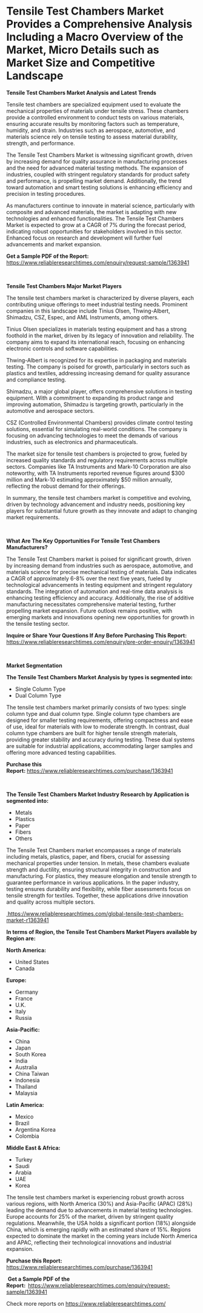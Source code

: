 <p><h1>Tensile Test Chambers Market Provides a Comprehensive Analysis Including a Macro Overview of the Market, Micro Details such as Market Size and Competitive Landscape</h1></p><p><strong>Tensile Test Chambers Market Analysis and Latest Trends</strong></p>
<p><p>Tensile test chambers are specialized equipment used to evaluate the mechanical properties of materials under tensile stress. These chambers provide a controlled environment to conduct tests on various materials, ensuring accurate results by monitoring factors such as temperature, humidity, and strain. Industries such as aerospace, automotive, and materials science rely on tensile testing to assess material durability, strength, and performance.</p><p>The Tensile Test Chambers Market is witnessing significant growth, driven by increasing demand for quality assurance in manufacturing processes and the need for advanced material testing methods. The expansion of industries, coupled with stringent regulatory standards for product safety and performance, is propelling market demand. Additionally, the trend toward automation and smart testing solutions is enhancing efficiency and precision in testing procedures.</p><p>As manufacturers continue to innovate in material science, particularly with composite and advanced materials, the market is adapting with new technologies and enhanced functionalities. The Tensile Test Chambers Market is expected to grow at a CAGR of 7% during the forecast period, indicating robust opportunities for stakeholders involved in this sector. Enhanced focus on research and development will further fuel advancements and market expansion.</p></p>
<p><strong>Get a Sample PDF of the Report:&nbsp;</strong> <a href="https://www.reliableresearchtimes.com/enquiry/request-sample/1363941?utm_campaign=2476&utm_medium=2&utm_source=Github&utm_content=ia&utm_term=19022025&utm_id=tensile-test-chambers">https://www.reliableresearchtimes.com/enquiry/request-sample/1363941</a></p>
<p>&nbsp;</p>
<p><strong>Tensile Test Chambers Major Market Players</strong></p>
<p><p>The tensile test chambers market is characterized by diverse players, each contributing unique offerings to meet industrial testing needs. Prominent companies in this landscape include Tinius Olsen, Thwing-Albert, Shimadzu, CSZ, Espec, and AML Instruments, among others. </p><p>Tinius Olsen specializes in materials testing equipment and has a strong foothold in the market, driven by its legacy of innovation and reliability. The company aims to expand its international reach, focusing on enhancing electronic controls and software capabilities.</p><p>Thwing-Albert is recognized for its expertise in packaging and materials testing. The company is poised for growth, particularly in sectors such as plastics and textiles, addressing increasing demand for quality assurance and compliance testing.</p><p>Shimadzu, a major global player, offers comprehensive solutions in testing equipment. With a commitment to expanding its product range and improving automation, Shimadzu is targeting growth, particularly in the automotive and aerospace sectors.</p><p>CSZ (Controlled Environmental Chambers) provides climate control testing solutions, essential for simulating real-world conditions. The company is focusing on advancing technologies to meet the demands of various industries, such as electronics and pharmaceuticals.</p><p>The market size for tensile test chambers is projected to grow, fueled by increased quality standards and regulatory requirements across multiple sectors. Companies like TA Instruments and Mark-10 Corporation are also noteworthy, with TA Instruments reported revenue figures around $300 million and Mark-10 estimating approximately $50 million annually, reflecting the robust demand for their offerings.</p><p>In summary, the tensile test chambers market is competitive and evolving, driven by technology advancement and industry needs, positioning key players for substantial future growth as they innovate and adapt to changing market requirements.</p></p>
<p>&nbsp;</p>
<p><strong>What Are The Key Opportunities For Tensile Test Chambers Manufacturers?</strong></p>
<p><p>The Tensile Test Chambers market is poised for significant growth, driven by increasing demand from industries such as aerospace, automotive, and materials science for precise mechanical testing of materials. Data indicates a CAGR of approximately 6-8% over the next five years, fueled by technological advancements in testing equipment and stringent regulatory standards. The integration of automation and real-time data analysis is enhancing testing efficiency and accuracy. Additionally, the rise of additive manufacturing necessitates comprehensive material testing, further propelling market expansion. Future outlook remains positive, with emerging markets and innovations opening new opportunities for growth in the tensile testing sector.</p></p>
<p><strong>Inquire or Share Your Questions If Any Before Purchasing This Report:</strong> <a href="https://www.reliableresearchtimes.com/enquiry/pre-order-enquiry/1363941?utm_campaign=2476&utm_medium=2&utm_source=Github&utm_content=ia&utm_term=19022025&utm_id=tensile-test-chambers">https://www.reliableresearchtimes.com/enquiry/pre-order-enquiry/1363941</a></p>
<p>&nbsp;</p>
<p><strong>Market Segmentation</strong></p>
<p><strong>The Tensile Test Chambers Market Analysis by types is segmented into:</strong></p>
<p><ul><li>Single Column Type</li><li>Dual Column Type</li></ul></p>
<p><p>The tensile test chambers market primarily consists of two types: single column type and dual column type. Single column type chambers are designed for smaller testing requirements, offering compactness and ease of use, ideal for materials with low to moderate strength. In contrast, dual column type chambers are built for higher tensile strength materials, providing greater stability and accuracy during testing. These dual systems are suitable for industrial applications, accommodating larger samples and offering more advanced testing capabilities.</p></p>
<p><strong>Purchase this Report:&nbsp;</strong><a href="https://www.reliableresearchtimes.com/purchase/1363941?utm_campaign=2476&utm_medium=2&utm_source=Github&utm_content=ia&utm_term=19022025&utm_id=tensile-test-chambers">https://www.reliableresearchtimes.com/purchase/1363941</a></p>
<p>&nbsp;</p>
<p><strong>The Tensile Test Chambers Market Industry Research by Application is segmented into:</strong></p>
<p><ul><li>Metals</li><li>Plastics</li><li>Paper</li><li>Fibers</li><li>Others</li></ul></p>
<p><p>The Tensile Test Chambers market encompasses a range of materials including metals, plastics, paper, and fibers, crucial for assessing mechanical properties under tension. In metals, these chambers evaluate strength and ductility, ensuring structural integrity in construction and manufacturing. For plastics, they measure elongation and tensile strength to guarantee performance in various applications. In the paper industry, testing ensures durability and flexibility, while fiber assessments focus on tensile strength for textiles. Together, these applications drive innovation and quality across multiple sectors.</p></p>
<p><a href="https://www.reliableresearchtimes.com/global-tensile-test-chambers-market-r1363941?utm_campaign=2476&utm_medium=2&utm_source=Github&utm_content=ia&utm_term=19022025&utm_id=tensile-test-chambers">&nbsp;https://www.reliableresearchtimes.com/global-tensile-test-chambers-market-r1363941</a></p>
<p><strong>In terms of Region, the Tensile Test Chambers Market Players available by Region are:</strong></p>
<p>
    <p> <strong> North America: </strong>
        <ul>
            <li>United States</li>
            <li>Canada</li>
        </ul>
        </p> 
    <p> <strong> Europe: </strong>
        <ul>
            <li>Germany</li>
            <li>France</li>
            <li>U.K.</li>
            <li>Italy</li>
            <li>Russia</li>
        </ul>
        </p> 
    <p> <strong> Asia-Pacific: </strong>
        <ul>
            <li>China</li>
            <li>Japan</li>
            <li>South Korea</li>
            <li>India</li>
            <li>Australia</li>
            <li>China Taiwan</li>
            <li>Indonesia</li>
            <li>Thailand</li>
            <li>Malaysia</li>
        </ul>
        </p> 
    <p> <strong> Latin America: </strong>
        <ul>
            <li>Mexico</li>
            <li>Brazil</li>
            <li>Argentina Korea</li>
            <li>Colombia</li>
        </ul>
        </p> 
    <p> <strong> Middle East & Africa: </strong>
        <ul>
            <li>Turkey</li>
            <li>Saudi</li>
            <li>Arabia</li>
            <li>UAE</li>
            <li>Korea</li>
        </ul>
    </p>
    </p>
<p><p>The tensile test chambers market is experiencing robust growth across various regions, with North America (30%) and Asia-Pacific (APAC) (28%) leading the demand due to advancements in material testing technologies. Europe accounts for 25% of the market, driven by stringent quality regulations. Meanwhile, the USA holds a significant portion (18%) alongside China, which is emerging rapidly with an estimated share of 15%. Regions expected to dominate the market in the coming years include North America and APAC, reflecting their technological innovations and industrial expansion.</p></p>
<p><strong>Purchase this Report: </strong><a href="https://www.reliableresearchtimes.com/purchase/1363941?utm_campaign=2476&utm_medium=2&utm_source=Github&utm_content=ia&utm_term=19022025&utm_id=tensile-test-chambers">https://www.reliableresearchtimes.com/purchase/1363941</a></p>
<p>&nbsp;<strong>Get a Sample PDF of the Report:&nbsp;&nbsp;</strong><a href="https://www.reliableresearchtimes.com/enquiry/request-sample/1363941?utm_campaign=2476&utm_medium=2&utm_source=Github&utm_content=ia&utm_term=19022025&utm_id=tensile-test-chambers">https://www.reliableresearchtimes.com/enquiry/request-sample/1363941</a></p>
<p><strong></strong></p>
<p>Check more reports on <a href="https://www.reliableresearchtimes.com/?utm_campaign=2476&utm_medium=2&utm_source=Github&utm_content=ia&utm_term=19022025&utm_id=tensile-test-chambers">https://www.reliableresearchtimes.com/</a></p>